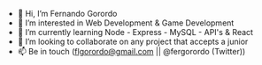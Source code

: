 - 👋 Hi, I’m Fernando Gorordo
- 👀 I’m interested in Web Development & Game Development
- 🌱 I’m currently learning Node - Express - MySQL - API's & React 
- 💞️ I’m looking to collaborate on any project that accepts a junior
- 📫 Be in touch (flgorordo@gmail.com || @fergorordo (Twitter))

<!---
fgorordo/fgorordo is a ✨ special ✨ repository because its `README.md` (this file) appears on your GitHub profile.
You can click the Preview link to take a look at your changes.
--->

